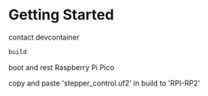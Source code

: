 # Getting Started

contact devcontainer

```bash
build
```

boot and rest Raspberry Pi Pico

copy and paste 'stepper_control.uf2' in build to 'RPI-RP2'
